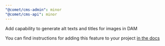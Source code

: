 ```yaml
---
"@comet/cms-admin": minor
"@comet/cms-api": minor
---
```


Add capability to generate alt texts and titles for images in DAM

You can find instructions for adding this feature to your project [in the docs](https://docs.comet-dxp.com/docs/content-generation/)
